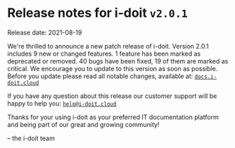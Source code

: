 # Release notes for i-doit `v2.0.1`

Release date: 2021-08-19

We're thrilled to announce a new patch release of i-doit. Version 2.0.1 includes 9 new or changed features. 1 feature has been marked as deprecated or removed. 40 bugs have been fixed, 19 of them are marked as critical. We encourage you to update to this version as soon as possible. Before you update please read all notable changes, available at: [`docs.i-doit.cloud`](https://docs.i-doit.cloud/ref/changelog.html)

If you have any question about this release our customer support will be happy to help you: [`help@i-doit.cloud`](mailto:help@i-doit.cloud)

Thanks for your using i-doit as your preferred IT documentation platform and being part of our great and growing community!

– the i-doit team
